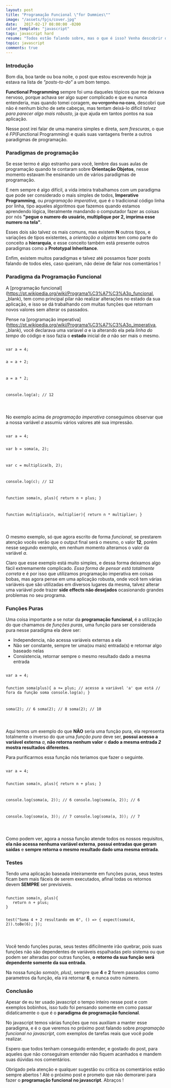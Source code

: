 ```yaml
---
layout: post
title: "Programação Funcional \"for Dummies\""
image: "/assets/fpjs/cover.jpg"
date:   2017-02-17 08:00:00 -0200
color_template: "javascript"
tags: javascript hard
resume: "Todos estão falando sobre, mas o que é isso? Venha descobrir de maneira for dummies algo que não é nada complicado"
topic: javascript
comments: true
---
```


### Introdução

Bom dia, boa tarde ou boa noite, o post que estou escrevendo hoje ja estava na lista de *"posts-to-do"* a um bom tempo.

**Functional Programming** sempre foi uma daqueles tópicos que me deixava nervoso, porque achava ser algo super complicado e que eu nunca entenderia, mas quando tomei coragem, <strike>ou vergonha na cara</strike>, descobri que não é nenhum bicho de sete cabeças, mas tentam deixá-lo dificil *talvez para parecer algo mais robusto*, ja que ajuda em tantos pontos na sua aplicação.

Nesse post irei falar de uma maneira simples e direta, *sem frescuras*, o que é *FP*(Functional Programming) e quais suas vantagens frente a outros paradigmas de programação.

### Paradigmas de programação

Se esse termo é algo estranho para você, lembre das suas aulas de programação quando te contaram sobre **Orientação Objetos**, nesse momento estavam lhe ensinando um de vários paradigmas de programação.

E nem sempre é algo difícil, a vida inteira trabalhamos com um paradigma que pode ser considerado o mais simples de todos, **Imperative Programming**, ou *programação imperativa*, que é o tradicional código linha por linha, tipo aqueles algoritmos que fazemos quando estamos aprendendo lógica, literalmente mandando o computador fazer as coisas por nós **"pegue o numero do usuário, multiplique por 2, imprima esse numero na tela"**.

Esses dois são talvez os mais comuns, mas existem **N** outros tipos, e variações de tipos existentes, a *orientação a objetos* tem como parte do conceito a **hierarquia**, e esse conceito também está presente outros paradigmas como a **Prototypal Inheritance**.

Enfim, existem muitos paradigmas e talvez até possamos fazer posts falando de todos eles, caso queiram, não deixe de falar nos comentários !

### Paradigma da Programação Funcional

A [programação funcional](https://pt.wikipedia.org/wiki/Programa%C3%A7%C3%A3o_funcional, _blank), tem como principal pilar não realizar alterações no estado da sua aplicação, e isso se dá trabalhando com muitas funções que retornam novos valores sem alterar os passados.

Pense na [programação imperativa](https://pt.wikipedia.org/wiki/Programa%C3%A7%C3%A3o_imperativa, _blank), você declarava uma variavel *a* e ia alterando ela pela *linha do tempo* do código e isso fazia o **estado** inicial de *a* não ser mais o mesmo.

<div class="code javascript">
<pre><code>
var a = 4;

a = a + 2;

a = a * 2;

console.log(a); // 12

</code></pre>
</div>

No exemplo acima de *programação imperativa* conseguimos observar que a nossa variável *a* assumiu vários valores até sua impressão.

<div class="code javascript">
<pre><code>
var a = 4;

var b = soma(a, 2);

var c = multiplica(b, 2);

console.log(c); // 12

function soma(n, plus){
   return n + plus;
}

function multiplica(n, multiplier){
   return n * multiplier;
}

</code></pre>
</div>

O mesmo exemplo, só que agora escrito de forma *funcional*, se prestarem atenção vocês verão que o output final será o mesmo, o valor **12**, porém nesse segundo exemplo, em nenhum momento alteramos o valor da variável *a*.

Claro que esse exemplo está muito simples, e dessa forma deixamos algo fácil extremamente complicado. *Essa forma de pensar está totalmente correta* e é por isso que utilizamos programação imperativa em coisas bobas, mas agora pense em uma aplicação robusta, onde você tem várias variáveis que são utilizadas em diversos lugares da mesma, talvez alterar uma variável pode trazer **side effects não desejados** ocasionando grandes problemas no seu programa.

### Funções Puras

Uma coisa importante a se notar da **programação funcional**, é a utilização do que chamamos de *funções puras*, uma função para ser considerada pura nesse paradigma ela deve ser:

- Independencia, não acessa variáveis externas a ela
- Não ser constante, sempre ter uma(ou mais) entrada(s) e retornar algo baseado nelas
- Consistencia, retornar sempre o mesmo resultado dado a mesma entrada


<div class="code javascript">
<pre><code>
var a = 4;

function soma(plus){
   a += plus;
   // acesso a variável 'a' que está
   // fora da função soma
   console.log(a);
}

soma(2); // 6
soma(2); // 8
soma(2); // 10

</code></pre>
</div>

Aqui temos um exemplo do que **NÃO** seria uma função pura, ela representa totalmente o inverso do que uma *função pura* deve ser, **possui acesso a variável externa** *a*, **não retorna nenhum valor** e **dado a mesma entrada *2* mostra resultados diferentes**.

Para purificarmos essa função nós teriamos que fazer o seguinte.

<div class="code javascript">
<pre><code>
var a = 4;

function soma(n, plus){
   return n + plus;
}

console.log(soma(a, 2)); // 6
console.log(soma(a, 2)); // 6

console.log(soma(a, 3)); // 7
console.log(soma(a, 3)); // 7

</code></pre>
</div>

Como podem ver, agora a nossa função atende todos os nossos requisitos, **ela não acessa nenhuma variável externa**, **possui entradas que geram saidas** e **sempre retorna o mesmo resultado dado uma mesma entrada**.

### Testes

Tendo uma aplicação baseada inteiramente em funções puras, seus testes ficam bem mais fáceis de serem executados, afinal todas os retornos devem **SEMPRE** ser previsiveis.

<div class="code javascript">
<pre><code>
function soma(n, plus){
   return n + plus;
}

test("Soma 4 + 2 resultando em 6", () => {
   expect(soma(4, 2)).toBe(6);
});

</code></pre>
</div>

Você tendo funções puras, seus testes dificilmente irão quebrar, pois suas funções não são dependentes de variáveis espalhadas pelo sistema ou que podem ser alteradas por outras funções, **o retorno da sua função será dependente somente da sua entrada**. 

Na nossa função *soma(n, plus)*, sempre que **4** e **2** forem passados como parametros da função, ela irá retornar **6**, e nunca outro número.

### Conclusão

Apesar de eu ter usado javascript o tempo inteiro nesse post e com exemplos bobinhos, isso tudo foi pensando somente em como passar didaticamente o que é o **paradigma de programação funcional**. 

No javascript temos várias funções que nos auxiliam a manter esse paradigma, e é o que veremos no próximo post falando sobre *programação funcional no javascript*, com exemplos de tarefas reais que você pode realizar.

Espero que todos tenham conseguido entender, e gostado do post, para aqueles que não conseguiram entender não fiquem acanhados e mandem suas dúvidas nos comentários.

Obrigado pela atenção e qualquer sugestão ou crítica os comentários estão sempre abertos ! Até o próximo post e prometo que não demorarei para fazer o **programação funcional no javascript**. Abraços !
